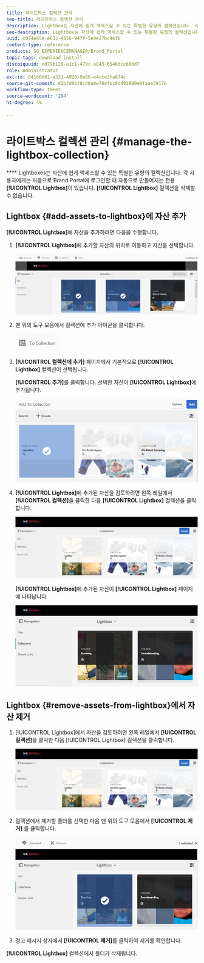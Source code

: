 ```yaml
---
title: 라이트박스 컬렉션 관리
seo-title: 라이트박스 컬렉션 관리
description: Lightbox는 자산에 쉽게 액세스할 수 있는 특별한 유형의 컬렉션입니다. 각 사용자에게는 처음으로 Brand Portal에 로그인할 때 자동으로 만들어지는 독점 라이트박스가 있습니다. Lightbox 컬렉션을 삭제할 수 없습니다.
seo-description: Lightbox는 자산에 쉽게 액세스할 수 있는 특별한 유형의 컬렉션입니다. 각 사용자에게는 처음으로 Brand Portal에 로그인할 때 자동으로 만들어지는 독점 라이트박스가 있습니다. Lightbox 컬렉션을 삭제할 수 없습니다.
uuid: c074e45e-e63c-4856-947f-5e9e27bc46fb
content-type: reference
products: SG_EXPERIENCEMANAGER/Brand_Portal
topic-tags: download-install
discoiquuid: ed79b120-a1c1-479c-a843-6546dcc660d7
role: Administrator
exl-id: 84160b81-e321-4920-9a86-e4cce3fa874c
source-git-commit: d2bfd06f8cd8a9e78efbc8dd92880e0faae39176
workflow-type: tm+mt
source-wordcount: '284'
ht-degree: 4%

---
```


# 라이트박스 컬렉션 관리 {#manage-the-lightbox-collection}

**** Lightboxes는 자산에 쉽게 액세스할 수 있는 특별한 유형의 컬렉션입니다. 각 사용자에게는 처음으로 Brand Portal에 로그인할 때 자동으로 만들어지는 전용 **[!UICONTROL Lightbox]**&#x200B;이 있습니다. **[!UICONTROL Lightbox]** 컬렉션을 삭제할 수 없습니다.

## Lightbox {#add-assets-to-lightbox}에 자산 추가

**[!UICONTROL Lightbox]**&#x200B;에 자산을 추가하려면 다음을 수행합니다.

1. **[!UICONTROL Lightbox]**&#x200B;에 추가할 자산의 위치로 이동하고 자산을 선택합니다.

   ![](assets/link_sharing_assetselection.png)

1. 맨 위의 도구 모음에서 컬렉션에 추가 아이콘을 클릭합니다.

   ![](assets/add_to_collection.png)

1. **[!UICONTROL 컬렉션에 추가]** 페이지에서 기본적으로 **[!UICONTROL Lightbox]** 컬렉션이 선택됩니다.

   **[!UICONTROL 추가]**&#x200B;를 클릭합니다. 선택한 자산이 **[!UICONTROL Lightbox]**&#x200B;에 추가됩니다.

   ![](assets/add_to_collectionlightbox.png)

1. **[!UICONTROL Lightbox]**&#x200B;에 추가된 자산을 검토하려면 왼쪽 레일에서 **[!UICONTROL 컬렉션]**&#x200B;을 클릭한 다음 **[!UICONTROL Lightbox]** 컬렉션을 클릭합니다.

   ![](assets/collections_lightbox.png)

   **[!UICONTROL Lightbox]**&#x200B;에 추가된 자산이 **[!UICONTROL Lightbox]** 페이지에 나타납니다.

   ![](assets/added_to_collectionlightbox.png)

## Lightbox {#remove-assets-from-lightbox}에서 자산 제거

1. [!UICONTROL Lightbox]에서 자산을 검토하려면 왼쪽 레일에서 **[!UICONTROL 컬렉션]**&#x200B;을 클릭한 다음 [!UICONTROL Lightbox] 컬렉션을 클릭합니다.

   ![](assets/collections_lightbox-1.png)

1. 컬렉션에서 제거할 폴더를 선택한 다음 맨 위의 도구 모음에서 **[!UICONTROL 제거]** 를 클릭합니다.

   ![](assets/collections_lightboxdelete.png)

1. 경고 메시지 상자에서 **[!UICONTROL 제거]**&#x200B;를 클릭하여 제거를 확인합니다.

**[!UICONTROL Lightbox]** 컬렉션에서 폴더가 삭제됩니다.
